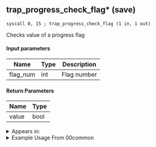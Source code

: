 ## trap_progress_check_flag* (save)

`syscall 0, 15 ; trap_progress_check_flag (1 in, 1 out)`

Checks value of a progress flag

#### Input parameters
| Name | Type | Description
|------|------|------------
| flag_num   | int   | Flag number


#### Return Parameters
| Name | Type
|------|-----
| value   | bool   


<details>
	<summary>Appears in:</summary>
| filename | Entity (obj)
|----------|-------------
| 00common       |           
| ard\eh18\full.bdscript       |           
| ard\he03\he_t.bdscript       |           
| ard\tt10\tt_m.bdscript       |           
| ard\wi00\wi00.bdscript       |           
| msn\CA09_MEDAL\ca_m.bdscript       |           
| msn\CA10_MEDAL\ca_m.bdscript       |           
| msn\CA12_MEDAL\ca_m.bdscript       |           
| msn\CA13_MEDAL\ca_m.bdscript       |           
| msn\CA14_MEDAL\ca_m.bdscript       |           
| msn\CA15_MEDAL\ca_m.bdscript       |           
| msn\HB24_CONFINE_2\hb24.bdscript       |           
| msn\HB25_CONFINE_2\hb25.bdscript       |           
| msn\HB25_CONFINE_3\hb25.bdscript       |           
| msn\TT04_MS00\tt04.bdscript       |           
| msn\TT04_MS01\tt04.bdscript       |           
| msn\TT04_MS02\tt04.bdscript       |           
| msn\TT06_BAGGAGE_01\tt06.bdscript       |           
| msn\TT06_BAGGAGE_02\tt06.bdscript       |           
| msn\TT06_LETTER_01\tt06.bdscript       |           
| msn\TT06_LETTER_02\tt06.bdscript       |           
| msn\TT06_PERFORM_01\tt06.bdscript       |           
| msn\TT06_PERFORM_02\tt06.bdscript       |           
| msn\TT06_WORK_BAGGAGE\tt06.bdscript       |           
| msn\TT06_WORK_LETTER\tt06.bdscript       |           
| msn\TT06_WORK_PERFORM\tt06.bdscript       |           
| msn\TT07_CLEAN_01\tt07.bdscript       |           
| msn\TT07_CLEAN_02\tt07.bdscript       |           
| msn\TT07_POSTER_01\tt07.bdscript       |           
| msn\TT07_POSTER_02\tt07.bdscript       |           
| msn\TT07_WORK_CLEAN\tt07.bdscript       |           
| msn\TT07_WORK_POSTER\tt07.bdscript       |           
| msn\TT07_WORK_WORM\tt07.bdscript       |           
| msn\TT07_WORM_01\tt07.bdscript       |           
| msn\TT07_WORM_02\tt07.bdscript       |           
| obj\F_HB130\f_hb.bdscript       | ((F) ??? (HB))          
| obj\F_TR010\f_tr.bdscript       | ((F) A Terminal from Space Paranoids (TR))          
| obj\M_EX880\m_ex.bdscript       | ((M) Creeper)          
| obj\M_EX900\m_ex.bdscript       | ((M) Assassin)          
| obj\M_EX990\m_ex.bdscript       | ((M) Dusk)          
| obj\N_EX500_BTL\n_ex.bdscript       | ((N) Hayner (BTL) (EX))          
| 00common       |           

</details>

<details>
	<summary>Example Usage From 00common</summary>
```
L68:
 pushImm 13325
 syscall 0, 15 ; trap_progress_check_flag (1 in, 1 out)
 eqz 
 jz L83
 pushImm 13325
 syscall 0, 14 ; trap_progress_set_flag (1 in, 0 out)
 jmp L118
```
</details>


